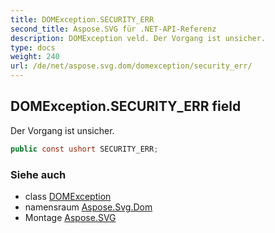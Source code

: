 ```yaml
---
title: DOMException.SECURITY_ERR
second_title: Aspose.SVG für .NET-API-Referenz
description: DOMException veld. Der Vorgang ist unsicher.
type: docs
weight: 240
url: /de/net/aspose.svg.dom/domexception/security_err/
---
```

## DOMException.SECURITY_ERR field

Der Vorgang ist unsicher.

```csharp
public const ushort SECURITY_ERR;
```

### Siehe auch

* class [DOMException](../)
* namensraum [Aspose.Svg.Dom](../../domexception/)
* Montage [Aspose.SVG](../../../)


